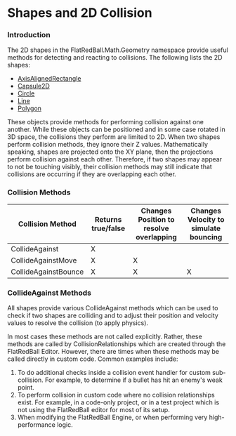# Shapes and 2D Collision

### Introduction

The 2D shapes in the FlatRedBall.Math.Geometry namespace provide useful methods for detecting and reacting to collisions. The following lists the 2D shapes:

* [AxisAlignedRectangle](../../../../frb/docs/index.php)
* [Capsule2D](../../../../frb/docs/index.php)
* [Circle](../../../../frb/docs/index.php)
* [Line](../../../../frb/docs/index.php)
* [Polygon](../../../../frb/docs/index.php)

These objects provide methods for performing collision against one another. While these objects can be positioned and in some case rotated in 3D space, the collisions they perform are limited to 2D. When two shapes perform collision methods, they ignore their Z values. Mathematically speaking, shapes are projected onto the XY plane, then the projections perform collision against each other. Therefore, if two shapes may appear to not be touching visibly, their collision methods may still indicate that collisions are occurring if they are overlapping each other.

### Collision Methods

| Collision Method     | Returns true/false | Changes Position to resolve overlapping | Changes Velocity to simulate bouncing |
| -------------------- | ------------------ | --------------------------------------- | ------------------------------------- |
| CollideAgainst       | X                  |                                         |                                       |
| CollideAgainstMove   | X                  | X                                       |                                       |
| CollideAgainstBounce | X                  | X                                       | X                                     |

### CollideAgainst Methods

All shapes provide various CollideAgainst methods which can be used to check if two shapes are colliding and to adjust their position and velocity values to resolve the collision (to apply physics).

In most cases these methods are not called explicitly. Rather, these methods are called by CollisionRelationships which are created through the FlatRedBall Editor. However, there are times when these methods may be called directly in custom code. Common examples include:

1. To do additional checks inside a collision event handler for custom sub-collision. For example, to determine if a bullet has hit an enemy's weak point.
2. To perform collision in custom code where no collision relationships exist. For example, in a code-only project, or in a test project which is not using the FlatRedBall editor for most of its setup.
3. When modifying the FlatRedBall Engine, or when performing very high-performance logic.

